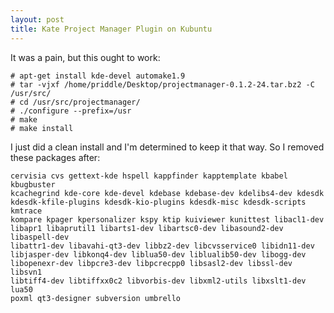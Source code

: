 ```yaml
---
layout: post
title: Kate Project Manager Plugin on Kubuntu
---
```


It was a pain, but this ought to work:

    # apt-get install kde-devel automake1.9
    # tar -vjxf /home/priddle/Desktop/projectmanager-0.1.2-24.tar.bz2 -C /usr/src/
    # cd /usr/src/projectmanager/
    # ./configure --prefix=/usr
    # make
    # make install

I just did a clean install and I'm determined to keep it that way. So I
removed these packages after:

    cervisia cvs gettext-kde hspell kappfinder kapptemplate kbabel kbugbuster
    kcachegrind kde-core kde-devel kdebase kdebase-dev kdelibs4-dev kdesdk
    kdesdk-kfile-plugins kdesdk-kio-plugins kdesdk-misc kdesdk-scripts kmtrace
    kompare kpager kpersonalizer kspy ktip kuiviewer kunittest libacl1-dev
    libapr1 libaprutil1 libarts1-dev libartsc0-dev libasound2-dev libaspell-dev
    libattr1-dev libavahi-qt3-dev libbz2-dev libcvsservice0 libidn11-dev
    libjasper-dev libkonq4-dev liblua50-dev liblualib50-dev libogg-dev
    libopenexr-dev libpcre3-dev libpcrecpp0 libsasl2-dev libssl-dev libsvn1
    libtiff4-dev libtiffxx0c2 libvorbis-dev libxml2-utils libxslt1-dev lua50
    poxml qt3-designer subversion umbrello

